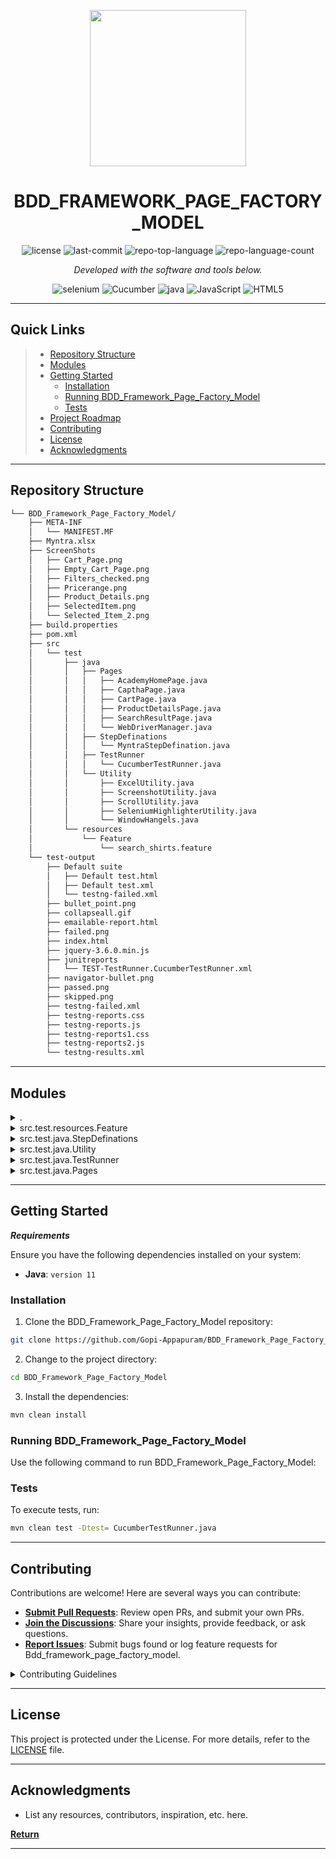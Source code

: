 <p align="center">
  <img src="https://automationpanda.com/wp-content/uploads/2017/10/cucumber-logo-d727c551ce-seeklogo-com.png?w=620" width="250" />
</p>
<p align="center">
    <h1 align="center">BDD_FRAMEWORK_PAGE_FACTORY_MODEL</h1>
</p>
<p align="center">
	<img src="https://img.shields.io/github/license/Gopi-Appapuram/BDD_Framework_Page_Factory_Model.git?style=flat&color=0080ff" alt="license">
	<img src="https://img.shields.io/github/last-commit/Gopi-Appapuram/BDD_Framework_Page_Factory_Model.git?style=flat&logo=git&logoColor=white&color=0080ff" alt="last-commit">
	<img src="https://img.shields.io/github/languages/top/Gopi-Appapuram/BDD_Framework_Page_Factory_Model.git?style=flat&color=0080ff" alt="repo-top-language">
	<img src="https://img.shields.io/github/languages/count/Gopi-Appapuram/BDD_Framework_Page_Factory_Model.git?style=flat&color=0080ff" alt="repo-language-count">
<p>
<p align="center">
		<em>Developed with the software and tools below.</em>
</p>
<p align="center">
	<img src="https://img.shields.io/badge/Selinum-%90EE90.svg?style=flat&logo=selenium&logoColor=white" alt="selenium">
   	 <img src="https://img.shields.io/badge/cucumber-%013220.svg?style=flat&logo=cucumber&logoColor=white" alt="Cucumber">
	<img src="https://img.shields.io/badge/java-%23ED8B00.svg?style=flat&logo=openjdk&logoColor=white" alt="java">
	<img src="https://img.shields.io/badge/JavaScript-F7DF1E.svg?style=flat&logo=JavaScript&logoColor=black" alt="JavaScript">
	<img src="https://img.shields.io/badge/HTML5-E34F26.svg?style=flat&logo=HTML5&logoColor=white" alt="HTML5">
</p>
<hr>

##  Quick Links

> - [ Repository Structure](#repository-structure)
> - [ Modules](#modules)
> - [ Getting Started](#getting-started)
>   - [ Installation](#-installation)
>   - [ Running BDD_Framework_Page_Factory_Model](#running-BDD_Framework_Page_Factory_Model)
>   - [ Tests](#tests)
> - [ Project Roadmap](#project-roadmap)
> - [ Contributing](#contributing)
> - [ License](#license)
> - [ Acknowledgments](#acknowledgments)

---

##  Repository Structure

```sh
└── BDD_Framework_Page_Factory_Model/
    ├── META-INF
    │   └── MANIFEST.MF
    ├── Myntra.xlsx
    ├── ScreenShots
    │   ├── Cart_Page.png
    │   ├── Empty_Cart_Page.png
    │   ├── Filters_checked.png
    │   ├── Pricerange.png
    │   ├── Product_Details.png
    │   ├── SelectedItem.png
    │   └── Selected_Item_2.png
    ├── build.properties
    ├── pom.xml
    ├── src
    │   └── test
    │       ├── java
    │       │   ├── Pages
    │       │   │   ├── AcademyHomePage.java
    │       │   │   ├── CapthaPage.java
    │       │   │   ├── CartPage.java
    │       │   │   ├── ProductDetailsPage.java
    │       │   │   ├── SearchResultPage.java
    │       │   │   └── WebDriverManager.java
    │       │   ├── StepDefinations
    │       │   │   └── MyntraStepDefination.java
    │       │   ├── TestRunner
    │       │   │   └── CucumberTestRunner.java
    │       │   └── Utility
    │       │       ├── ExcelUtility.java
    │       │       ├── ScreenshotUtility.java
    │       │       ├── ScrollUtility.java
    │       │       ├── SeleniumHighlighterUtility.java
    │       │       └── WindowHangels.java
    │       └── resources
    │           └── Feature
    │               └── search_shirts.feature
    └── test-output
        ├── Default suite
        │   ├── Default test.html
        │   ├── Default test.xml
        │   └── testng-failed.xml
        ├── bullet_point.png
        ├── collapseall.gif
        ├── emailable-report.html
        ├── failed.png
        ├── index.html
        ├── jquery-3.6.0.min.js
        ├── junitreports
        │   └── TEST-TestRunner.CucumberTestRunner.xml
        ├── navigator-bullet.png
        ├── passed.png
        ├── skipped.png
        ├── testng-failed.xml
        ├── testng-reports.css
        ├── testng-reports.js
        ├── testng-reports1.css
        ├── testng-reports2.js
        └── testng-results.xml
```

---

##  Modules

<details closed><summary>.</summary>

| File                                                                                                  | Summary                             |
| ---                                                                                                   | ---                                 |
| [pom.xml](https://github.com/Gopi-Appapuram/BDD_Framework_Page_Factory_Model.git/blob/master/pom.xml) |  `pom.xml` |

</details>

<details closed><summary>src.test.resources.Feature</summary>

| File                                                                                                                                                         | Summary                                                                      |
| ---                                                                                                                                                          | ---                                                                          |
| [search_shirts.feature](https://github.com/Gopi-Appapuram/BDD_Framework_Page_Factory_Model.git/blob/master/src/test/resources/Feature/search_shirts.feature) | `src/test/resources/Feature/search_shirts.feature` |

</details>

<details closed><summary>src.test.java.StepDefinations</summary>

| File                                                                                                                                                                    | Summary                                                                             |
| ---                                                                                                                                                                     | ---                                                                                 |
| [MyntraStepDefination.java](https://github.com/Gopi-Appapuram/BDD_Framework_Page_Factory_Model.git/blob/master/src/test/java/StepDefinations/MyntraStepDefination.java) | `src/test/java/StepDefinations/MyntraStepDefination.java` |

</details>

<details closed><summary>src.test.java.Utility</summary>

| File                                                                                                                                                                        | Summary                                                                           |
| ---                                                                                                                                                                         | ---                                                                               |
| [ExcelUtility.java](https://github.com/Gopi-Appapuram/BDD_Framework_Page_Factory_Model.git/blob/master/src/test/java/Utility/ExcelUtility.java)                             | `src/test/java/Utility/ExcelUtility.java`               |
| [SeleniumHighlighterUtility.java](https://github.com/Gopi-Appapuram/BDD_Framework_Page_Factory_Model.git/blob/master/src/test/java/Utility/SeleniumHighlighterUtility.java) | `src/test/java/Utility/SeleniumHighlighterUtility.java` |
| [WindowHangels.java](https://github.com/Gopi-Appapuram/BDD_Framework_Page_Factory_Model.git/blob/master/src/test/java/Utility/WindowHangels.java)                           | `src/test/java/Utility/WindowHangels.java`              |
| [ScrollUtility.java](https://github.com/Gopi-Appapuram/BDD_Framework_Page_Factory_Model.git/blob/master/src/test/java/Utility/ScrollUtility.java)                           | `src/test/java/Utility/ScrollUtility.java`              |
| [ScreenshotUtility.java](https://github.com/Gopi-Appapuram/BDD_Framework_Page_Factory_Model.git/blob/master/src/test/java/Utility/ScreenshotUtility.java)                   | `src/test/java/Utility/ScreenshotUtility.java`          |

</details>

<details closed><summary>src.test.java.TestRunner</summary>

| File                                                                                                                                                           | Summary                                                                      |
| ---                                                                                                                                                            | ---                                                                          |
| [CucumberTestRunner.java](https://github.com/Gopi-Appapuram/BDD_Framework_Page_Factory_Model.git/blob/master/src/test/java/TestRunner/CucumberTestRunner.java) | `src/test/java/TestRunner/CucumberTestRunner.java` |

</details>

<details closed><summary>src.test.java.Pages</summary>

| File                                                                                                                                                      | Summary                                                                 |
| ---                                                                                                                                                       | ---                                                                     |
| [CapthaPage.java](https://github.com/Gopi-Appapuram/BDD_Framework_Page_Factory_Model.git/blob/master/src/test/java/Pages/CapthaPage.java)                 | `src/test/java/Pages/CapthaPage.java`         |
| [AcademyHomePage.java](https://github.com/Gopi-Appapuram/BDD_Framework_Page_Factory_Model.git/blob/master/src/test/java/Pages/AcademyHomePage.java)       | `src/test/java/Pages/AcademyHomePage.java`    |
| [SearchResultPage.java](https://github.com/Gopi-Appapuram/BDD_Framework_Page_Factory_Model.git/blob/master/src/test/java/Pages/SearchResultPage.java)     | `src/test/java/Pages/SearchResultPage.java`   |
| [ProductDetailsPage.java](https://github.com/Gopi-Appapuram/BDD_Framework_Page_Factory_Model.git/blob/master/src/test/java/Pages/ProductDetailsPage.java) | `src/test/java/Pages/ProductDetailsPage.java` |
| [CartPage.java](https://github.com/Gopi-Appapuram/BDD_Framework_Page_Factory_Model.git/blob/master/src/test/java/Pages/CartPage.java)                     | `src/test/java/Pages/CartPage.java`           |
| [WebDriverManager.java](https://github.com/Gopi-Appapuram/BDD_Framework_Page_Factory_Model.git/blob/master/src/test/java/Pages/WebDriverManager.java)     | `src/test/java/Pages/WebDriverManager.java`   |

</details>

---

##  Getting Started

***Requirements***

Ensure you have the following dependencies installed on your system:

* **Java**: `version 11`

###  Installation

1. Clone the BDD_Framework_Page_Factory_Model repository:

```sh
git clone https://github.com/Gopi-Appapuram/BDD_Framework_Page_Factory_Model.git
```

2. Change to the project directory:

```sh
cd BDD_Framework_Page_Factory_Model
```

3. Install the dependencies:

```sh
mvn clean install
```

###  Running BDD_Framework_Page_Factory_Model

Use the following command to run BDD_Framework_Page_Factory_Model:


###  Tests

To execute tests, run:

```sh
mvn clean test -Dtest= CucumberTestRunner.java
```

---


##  Contributing

Contributions are welcome! Here are several ways you can contribute:

- **[Submit Pull Requests](https://github.com/Gopi-Appapuram/BDD_Framework_Page_Factory_Model.git/blob/main/CONTRIBUTING.md)**: Review open PRs, and submit your own PRs.
- **[Join the Discussions](https://github.com/Gopi-Appapuram/BDD_Framework_Page_Factory_Model.git/discussions)**: Share your insights, provide feedback, or ask questions.
- **[Report Issues](https://github.com/Gopi-Appapuram/BDD_Framework_Page_Factory_Model.git/issues)**: Submit bugs found or log feature requests for Bdd_framework_page_factory_model.

<details closed>
    <summary>Contributing Guidelines</summary>

1. **Fork the Repository**: Start by forking the project repository to your GitHub account.
2. **Clone Locally**: Clone the forked repository to your local machine using a Git client.
   ```sh
   git clone https://github.com/Gopi-Appapuram/BDD_Framework_Page_Factory_Model.git
   ```
3. **Create a New Branch**: Always work on a new branch, giving it a descriptive name.
   ```sh
   git checkout -b new-feature-x
   ```
4. **Make Your Changes**: Develop and test your changes locally.
5. **Commit Your Changes**: Commit with a clear message describing your updates.
   ```sh
   git commit -m 'Implemented new feature x.'
   ```
6. **Push to GitHub**: Push the changes to your forked repository.
   ```sh
   git push origin new-feature-x
   ```
7. **Submit a Pull Request**: Create a PR against the original project repository. Clearly describe the changes and their motivations.

Once your PR is reviewed and approved, it will be merged into the main branch.

</details>

---

##  License

This project is protected under the License. For more details, refer to the [LICENSE](https://choosealicense.com/licenses/) file.

---

##  Acknowledgments

- List any resources, contributors, inspiration, etc. here.

[**Return**](#-quick-links)

---
